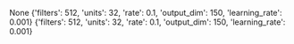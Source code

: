 None
{'filters': 512, 'units': 32, 'rate': 0.1, 'output_dim': 150, 'learning_rate': 0.001}
{'filters': 512, 'units': 32, 'rate': 0.1, 'output_dim': 150, 'learning_rate': 0.001}
